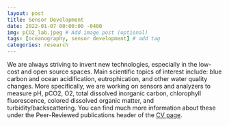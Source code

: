 ```yaml
---
layout: post
title: Sensor Development
date: 2022-01-07 00:00:00 -0400
img: pCO2_lab.jpeg # Add image post (optional)
tags: [oceanography, sensor development] # add tag
categories: research
---
```


We are always striving to invent new technologies, especially in the low-cost and open source spaces. Main scientific topics of interest include: blue carbon and ocean acidification, eutrophication, and other water quality changes. More specifically, we are working on sensors and analyzers to measure pH, pCO2, O2, total dissolved inorganic carbon, chlorophyll fluorescence, colored dissolved organic matter, and turbidity/backscattering. You can find much more information about these under the Peer-Reviewed publications header of the [CV page](../cv/#peer-reviewed-publications).